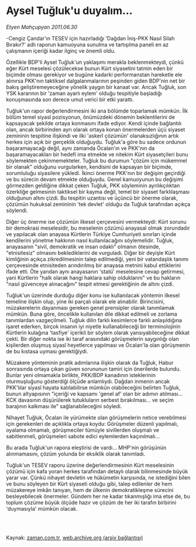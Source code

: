 # Aysel Tuğluk'u duyalım...

*Etyen Mahçupyan 2011.06.30*

<td class="columnist-detail">
<p>-Cengiz Çandar'ın TESEV için hazırladığı 'Dağdan İniş-PKK Nasıl Silah Bırakır?' adlı raporun kamuoyuna sunulma ve tartışılma paneli en az çalışmanın içeriği kadar ilginç ve önemli oldu.</p>
<p>
<div id="haberMetinDiv">
<p>Özellikle BDP'li Aysel Tuğluk'un yaklaşımı merakla beklenmekteydi, çünkü eğer Kürt meselesi çözülecekse bunun Kürt siyasetini tatmin eden bir biçimde olması gerekiyor ve bugüne kadarki performanstan hareketle ele alınırsa PKK'nın taktiksel dalgalanmalarının peşinden giden BDP'nin net bir bakış geliştiremeyeceğine yönelik yaygın bir kanaat var. Ancak Tuğluk, son YSK kararının bir 'zaman ayarlı eylem' olduğu tespitiyle başladığı konuşmasında son derece umut verici bir etki yarattı. 
<p>Tuğluk'un rapor değerlendirmesini iki ana bölümde toparlamak mümkün. İlk bölüm temel siyasî pozisyonun, önümüzdeki dönemin beklentilerini de kapsayacak şekilde ortaya konmasını ifade ediyor. Kendi içinde bağlantılı olan, ancak birbirinden ayrı olarak ortaya konan önermelerden üçü siyaset zemininin tespitine ilişkindi ve ilki 'askerî çözümün' olanaksızlığının artık herkes için açık bir gerçeklik olduğuydu. Tuğluk'a göre bu sadece ordunun başaramayacağı değil, aynı zamanda Öcalan'ın ve PKK'nın da başaramayacakları bir hedefi ima etmekte ve nitekim Kürt siyasetçileri bunu söylemekten çekinmemekteler. Tuğluk bu durumun "çözüm için mükemmel bir olanak" olduğunu vurgularken, kendisini de kapsayan bir biçimde, sorumluluğu siyasilere yükledi. İkinci önerme PKK'nın bir değişim geçirdiği ve bu sürecin devam etmekte olduğuydu. Genel kamuoyunun bu değişimi görmezden geldiğine dikkat çeken Tuğluk, PKK söyleminin ayrılıkçılıktan özerkliğe gelmesinin taktiksel bir kayma değil, temel bir siyaset farklılaşması olduğunun altını çizdi. Bu tespitin uzantısı ve üçüncü bir önerme olarak, çözümün hukuksal zemininin 'tek devlet' olduğu da Tuğluk tarafından açıkça söylendi.
<p>Diğer üç önerme ise çözümün ilkesel çerçevesini vermekteydi: Kürt sorunu bir demokrasi meselesidir, bu meselenin çözümü anayasal olmak zorundadır ve yapılacak olan anayasa Kürtlerin Türkiye Cumhuriyeti sınırları içinde kendilerini yönetme hakkının nasıl kullanılacağını söylemelidir. Tuğluk, anayasanın "sivil, demokratik ve insan odaklı" olmanın ötesinde, "etnisitesiz" olmasını beklediklerini de vurguladı. Diğer bir deyişle Kürt kimliğinin açıkça zikredilmesinin talep edilmediği, yeni bir vatandaşlık tanımı çerçevesinde etnisiteden arındırılmış bir anayasa metnini kabul ettiklerini ifade etti. Öte yandan aynı anayasanın 'statü' meselesine cevap getirmesi, yani Kürtlerin "halk olarak hangi haklara sahip olduklarını" ve bu hakların "nasıl güvenceye alınacağını" tespit etmesi gerektiğinin de altını çizdi.
<p>Tuğluk'un üzerinde durduğu diğer konu ise kullanılacak yöntemin ilkesel temeline ilişkin olup, yine iki parçalı olarak ele alınabilir. Birincisini, müzakerelerin dayanması gereken genel prensipler olarak tanımlamak mümkün. Buna göre, öncelikle kullanılan dile dikkat edilmeli ve zorlama tanımlardan vazgeçilmeli. Tuğluk dilin farklı kesimlerce farklı anlaşıldığına işaret ederken, birçok insanın iyi niyetle kullanabileceği bir terminolojinin Kürtlerin kulağına 'tasfiye' içerikli bir söylem olarak yansıyabileceğine dikkat çekti. Bir diğer nokta ise iki taraf arasındaki görüşmelerin saygınlığı olan kişilerden oluşmuş siyasî heyetlerce yapılması ve Öcalan'la olan görüşmenin de bu kıstasa uyması gerektiğiydi.
<p>Müzakere yönteminin pratik adımlarına ilişkin olarak da Tuğluk, Habur sonrasında ortaya çıkan güven sorununun tamiri için önerilerde bulundu. Bunlar yeni olmamakla birlikte, PKK/BDP kanadının isteklerinin oturmuşluğunu gösterdiği ölçüde anlamlıydı. Dağdan inmenin ancak PKK'lılar siyasî hayata katılabilirse mümkün olabileceğini belirten Tuğluk, bunun altyapısının "içeriği ve kapsamı 'genel af' olan bir adımın atılması... KCK davasının düşürülerek tutukluların serbest bırakılması... ve seçim barajının kalkması ile" sağlanabileceğini söyledi.
<p>Nihayet Tuğluk, Öcalan ile yürümekte olan görüşmelerin netice verebilmesi için gerekenleri de açıklıkla ortaya koydu: Görüşmeler düzenli yapılmalı, oyalama olmamalı, görüşmeciler tümüyle sivillerden oluşmalı ve sabitlenmeli, görüşmeleri sabote edici eylemlerden kaçınılmalı...
<p>Bu arada Tuğluk'un rapora eleştirisi de vardı... MHP'nin görüşünün alınmamasını, çözüm yolunda bir eksiklik olarak tanımladı.
<p>Tuğluk'un TESEV raporu üzerine değerlendirmesinin Kürt meselesinin çözümü için kafa yoran herkes tarafından detaylı olarak bilinmesinde büyük yarar var. Çünkü nihayet devletin ve hükümetin karşısında, ne istediğini bilen ve bunu söyleyen bir Kürt siyaseti olduğu gibi, talep edilenler de hem müzakereye imkân tanıyan, hem de ülkenin demokratikleşme sürecini besleyebilecek önermeler. Gündem her ne kadar tıkanmışlığı ima etse de, bu toplum çözüme büyük ölçüde hazır ve çözüm de her iki tarafın birbirini 'duymasıyla' mümkün olacak. </p></p></p></p></p></p></p></p></div>
</p>


<p><br>
		 </br></p></td>

Kaynak: [zaman.com.tr](http://zaman.com.tr/yazar.do?yazino=1152738), [web.archive.org (arşiv bağlantısı)](http://web.archive.org/web/20110903042054/http://www.zaman.com.tr:80/yazar.do?yazino=1152738)
